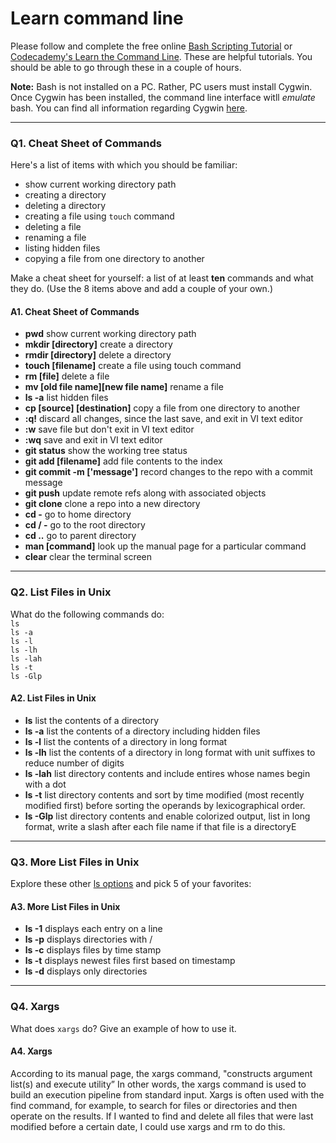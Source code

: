 # Learn command line

Please follow and complete the free online [Bash Scripting Tutorial](https://ryanstutorials.net/bash-scripting-tutorial/) or [Codecademy's Learn the Command Line](https://www.codecademy.com/learn/learn-the-command-line). These are helpful tutorials. You should be able to go through these in a couple of hours.

**Note:** Bash is not installed on a PC. Rather, PC users must install Cygwin. Once Cygwin has been installed, the command line interface witll _emulate_ bash. You can find all information regarding Cygwin [here](https://www.cygwin.com/).

---

### Q1.  Cheat Sheet of Commands  

Here's a list of items with which you should be familiar:  
* show current working directory path
* creating a directory
* deleting a directory
* creating a file using `touch` command
* deleting a file
* renaming a file
* listing hidden files
* copying a file from one directory to another

Make a cheat sheet for yourself: a list of at least **ten** commands and what they do.  (Use the 8 items above and add a couple of your own.)  

> >
#### A1.   Cheat Sheet of Commands
 
* **pwd**  show current working directory path
* **mkdir [directory]** create a directory
* **rmdir [directory]** delete a directory
* **touch [filename]** create a file using touch command
* **rm [file]** delete a file
* **mv [old file name][new file name]** rename a file
* **ls -a** list hidden files
* **cp [source] [destination]** copy a file from one directory to another
* **:q!** discard all changes, since the last save, and exit in VI text editor
* **:w** save file but don't exit in VI text editor
* **:wq**  save and exit in VI text editor
* **git status** show the working tree status
* **git add [filename]** add file contents to the index
* **git commit -m ['message']** record changes to the repo with a commit message
* **git push** update remote refs along with associated objects
* **git clone** clone a repo into a new directory
* **cd -** go to home directory
* **cd / -** go to the root directory
* **cd ..** go to parent directory
* **man [command]** look up the manual page for a particular command
* **clear** clear the terminal screen

---

### Q2.  List Files in Unix   

What do the following commands do:  
`ls`  
`ls -a`  
`ls -l`  
`ls -lh`  
`ls -lah`  
`ls -t`  
`ls -Glp`  

> >
#### A2.   List Files in Unix

* **ls** list the contents of a directory
* **ls -a** list the contents of a directory including hidden files
* **ls -l** list the contents of a directory in long format
* **ls -lh** list the contents of a directory in long format with unit suffixes to reduce number of digits
* **ls -lah** list directory contents and include entires whose names begin with a dot 
* **ls -t** list directory contents and sort by time modified (most recently modified first) before sorting the operands by lexicographical order.
* **ls -Glp** list directory contents and enable colorized output, list in long format, write a slash after each file name if that file is a directoryE

---

### Q3.  More List Files in Unix  

Explore these other [ls options](http://www.techonthenet.com/unix/basic/ls.php) and pick 5 of your favorites:

> > 
#### A3. More List Files in Unix

* **ls -1** displays each entry on a line
* **ls -p** displays directories with /
* **ls -c** displays files by time stamp
* **ls -t** displays newest files first based on timestamp 
* **ls -d** displays only directories

---

### Q4.  Xargs   

What does `xargs` do? Give an example of how to use it.

> > 
#### A4.   Xargs

According to its manual page, the xargs command,  "constructs argument list(s) and execute utility” In other words, the xargs command is used to build an execution pipeline from standard input. Xargs is often used with the find command, for example, to search for files or directories and then operate on the results. If I wanted to find and delete all files that were last modified before a certain date, I could use xargs and rm to do this.

 

